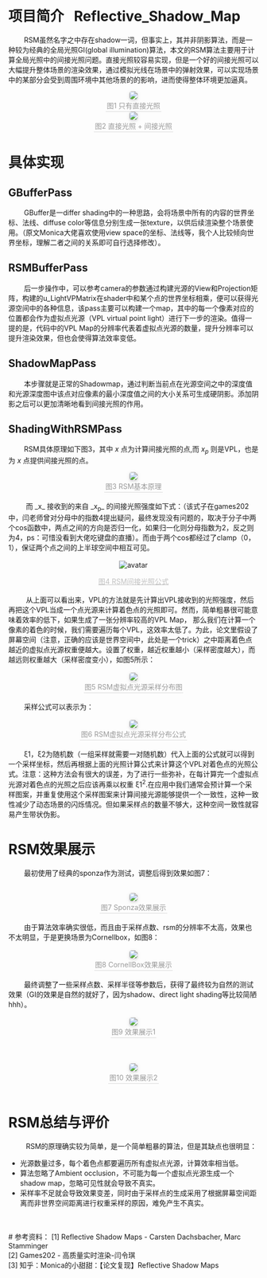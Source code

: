 # 项目简介 &nbsp; Reflective_Shadow_Map
&nbsp;&nbsp;&nbsp;&nbsp;&nbsp;&nbsp;&nbsp;&nbsp;RSM虽然名字之中存在shadow一词，但事实上，其并非阴影算法，而是一种较为经典的全局光照GI(global illumination)算法，本文的RSM算法主要用于计算全局光照中的间接光照问题。直接光照较容易实现，但是一个好的间接光照可以大幅提升整体场景的渲染效果，通过模拟光线在场景中的弹射效果，可以实现场景中的某部分会受到周围环境中其他场景的的影响，进而使得整体环境更加逼真。

<center>
    <img style="border-radius: 0.3125em;
    box-shadow: 0 2px 4px 0 rgba(34,36,38,.12),0 2px 10px 0 rgba(34,36,38,.08);" 
    src="pic/1.png">
    <br>
    <div style="color:orange; border-bottom: 1px solid #d9d9d9;
    display: inline-block;
    color: #999;
    padding: 2px;">图1 只有直接光照</div>
</center>

<center>
    <img style="border-radius: 0.3125em;
    box-shadow: 0 2px 4px 0 rgba(34,36,38,.12),0 2px 10px 0 rgba(34,36,38,.08);" 
    src="pic/2.png">
    <br>
    <div style="color:orange; border-bottom: 1px solid #d9d9d9;
    display: inline-block;
    color: #999;
    padding: 2px;">图2 直接光照 + 间接光照</div>
</center>

# 具体实现
## GBufferPass
&nbsp;&nbsp;&nbsp;&nbsp;&nbsp;&nbsp;&nbsp;&nbsp;GBuffer是一differ shading中的一种思路，会将场景中所有的内容的世界坐标、法线、diffuse color等信息分别生成一张texture，以供后续渲染整个场景使用。（原文Monica大佬喜欢使用view space的坐标、法线等，我个人比较倾向世界坐标，理解二者之间的关系即可自行选择修改）。

## RSMBufferPass
&nbsp;&nbsp;&nbsp;&nbsp;&nbsp;&nbsp;&nbsp;&nbsp;后一步操作中，可以参考camera的参数通过构建光源的View和Projection矩阵，构建的u_LightVPMatrix在shader中和某个点的世界坐标相乘，便可以获得光源空间中的各种信息，该pass主要可以构建一个map，其中的每一个像素对应的位置都会作为虚拟点光源（VPL virtual point light）进行下一步的渲染。值得一提的是，代码中的VPL Map的分辨率代表着虚拟点光源的数量，提升分辨率可以提升渲染效果，但也会使得算法效率变低。

## ShadowMapPass
&nbsp;&nbsp;&nbsp;&nbsp;&nbsp;&nbsp;&nbsp;&nbsp;本步骤就是正常的Shadowmap，通过判断当前点在光源空间之中的深度值和光源深度图中该点对应像素的最小深度值之间的大小关系可生成硬阴影。添加阴影之后可以更加清晰地看到间接光照的作用。

## ShadingWithRSMPass
&nbsp;&nbsp;&nbsp;&nbsp;&nbsp;&nbsp;&nbsp;&nbsp;RSM具体原理如下图3，其中 _x_ 点为计算间接光照的点,而 _x<sub>p</sub>_ 则是VPL，也是为 _x_ 点提供间接光照的点。
<center>
    <img style="border-radius: 0.3125em;
    box-shadow: 0 2px 4px 0 rgba(34,36,38,.12),0 2px 10px 0 rgba(34,36,38,.08);" 
    src="pic/3.png">
    <br>
    <div style="color:orange; border-bottom: 1px solid #d9d9d9;
    display: inline-block;
    color: #999;
    padding: 2px;">图3 RSM基本原理</div>
</center>
<br> 
&nbsp;&nbsp;&nbsp;&nbsp;&nbsp;&nbsp;&nbsp;&nbsp; 而 _x_ 接收到的来自 _x<sub>p</sub>_ 的间接光照强度如下式：（该式子在games202中，闫老师曾对分母中的指数4提出疑问，最终发现没有问题的，取决于分子中两个cos函数中，两点之间的方向是否归一化，如果归一化则分母指数为2，反之则为4，ps：可惜没看到大佬吃键盘的直播）。而由于两个cos都经过了clamp（0，1），保证两个点之间的上半球空间中相互可见。
<br> 
<br> 
<center

![avatar](pic/4.png)

</center>
<center style="font-size:14px;color:#C0C0C0;text-decoration:underline">图4 RSM间接光照公式</center>
<br>
&nbsp;&nbsp;&nbsp;&nbsp;&nbsp;&nbsp;&nbsp;&nbsp; 从上面可以看出来，VPL的方法就是先计算出VPL接收到的光照强度，然后再把这个VPL当成一个点光源来计算着色点的光照即可。然而，简单粗暴很可能意味着效率的低下，如果生成了一张分辨率较高的VPL Map， 那么我们在计算一个像素的着色的时候，我们需要遍历每个VPL，这效率太低了。为此，论文里假设了屏幕空间（注意，正确的应该是世界空间中，此处是一个trick）之中距离着色点越近的虚拟点光源权重便越大。设置了权重，越近权重越小（采样密度越大），而越远则权重越大（采样密度变小），如图5所示：
<br> 
<br> 
<center>
    <img style="border-radius: 0.3125em;
    box-shadow: 0 2px 4px 0 rgba(34,36,38,.12),0 2px 10px 0 rgba(34,36,38,.08);" 
    src="pic/5.png">
    <br>
    <div style="color:orange; border-bottom: 1px solid #d9d9d9;
    display: inline-block;
    color: #999;
    padding: 2px;">图5 RSM虚拟点光源采样分布图</div>
</center>
<br>
&nbsp;&nbsp;&nbsp;&nbsp;&nbsp;&nbsp;&nbsp;&nbsp;采样公式可以表示为：
<br> 
<br> 
<center>
    <img style="border-radius: 0.3125em;
    box-shadow: 0 2px 4px 0 rgba(34,36,38,.12),0 2px 10px 0 rgba(34,36,38,.08);" 
    src="pic/6.png">
    <br>
    <div style="color:orange; border-bottom: 1px solid #d9d9d9;
    display: inline-block;
    color: #999;
    padding: 2px;">图6 RSM虚拟点光源采样分布公式</div>
</center>
<br>
&nbsp;&nbsp;&nbsp;&nbsp;&nbsp;&nbsp;&nbsp;&nbsp;ξ1，ξ2为随机数（一组采样就需要一对随机数）代入上面的公式就可以得到一个采样坐标，然后再根据上面的光照计算公式来计算这个VPL对着色点的光照公式。注意：这种方法会有很大的误差，为了进行一些弥补，在每计算完一个虚拟点光源对着色点的光照之后应该再乘以权重 ξ1<sup>2</sup>.在应用中我们通常会预计算一个采样图案，并重复使用这个采样图案来计算间接光源能够提供一个一致性，这种一致性减少了动态场景的闪烁情况。但如果采样点的数量不够大，这种空间一致性就容易产生带状伪影。


# RSM效果展示
&nbsp;&nbsp;&nbsp;&nbsp;&nbsp;&nbsp;&nbsp;&nbsp;最初使用了经典的sponza作为测试，调整后得到效果如图7：
<br> 
<br> 
<center>
    <img style="border-radius: 0.3125em;
    box-shadow: 0 2px 4px 0 rgba(34,36,38,.12),0 2px 10px 0 rgba(34,36,38,.08);" 
    src="pic/RSM1.png">
    <br>
    <div style="color:orange; border-bottom: 1px solid #d9d9d9;
    display: inline-block;
    color: #999;
    padding: 2px;">图7 Sponza效果展示</div>
</center>
<br>
&nbsp;&nbsp;&nbsp;&nbsp;&nbsp;&nbsp;&nbsp;&nbsp;由于算法效率确实很低，而且由于采样点数、rsm的分辨率不太高，效果也不太明显，于是更换场景为Cornellbox，如图8：
<br> 
<br> 
<center>
    <img style="border-radius: 0.3125em;
    box-shadow: 0 2px 4px 0 rgba(34,36,38,.12),0 2px 10px 0 rgba(34,36,38,.08);" 
    src="pic/RSM2.png">
    <br>
    <div style="color:orange; border-bottom: 1px solid #d9d9d9;
    display: inline-block;
    color: #999;
    padding: 2px;">图8 CornellBox效果展示</div>
</center>
<br>
&nbsp;&nbsp;&nbsp;&nbsp;&nbsp;&nbsp;&nbsp;&nbsp;最终调整了一些采样点数、采样半径等参数后，获得了最终较为自然的测试效果（GI的效果是自然的就好了，因为shadow、direct light shading等比较简陋hhh）。
<br> 
<br> 
<center>
    <img style="border-radius: 0.3125em;
    box-shadow: 0 2px 4px 0 rgba(34,36,38,.12),0 2px 10px 0 rgba(34,36,38,.08);" 
    src="pic/res1.png">
    <br>
    <div style="color:orange; border-bottom: 1px solid #d9d9d9;
    display: inline-block;
    color: #999;
    padding: 2px;">图9 效果展示1</div>
</center>
<br>
<br> 
<br> 
<center>
    <img style="border-radius: 0.3125em;
    box-shadow: 0 2px 4px 0 rgba(34,36,38,.12),0 2px 10px 0 rgba(34,36,38,.08);" 
    src="pic/res2.png">
    <br>
    <div style="color:orange; border-bottom: 1px solid #d9d9d9;
    display: inline-block;
    color: #999;
    padding: 2px;">图10 效果展示2</div>
</center>
<br>


# RSM总结与评价
&nbsp;&nbsp;&nbsp;&nbsp;&nbsp;&nbsp;&nbsp;&nbsp; RSM的原理确实较为简单，是一个简单粗暴的算法，但是其缺点也很明显：
* 光源数量过多，每个着色点都要遍历所有虚拟点光源，计算效率相当低。
* 算法忽略了Ambient occlusion，不可能为每一个虚拟点光源生成一个shadow map，忽略可见性就会导致不真实。
* 采样率不足就会导致效果变差，同时由于采样点的生成采用了根据屏幕空间距离而非世界空间距离进行权重采样的原因，难免产生不真实。
<br>
<br>
# 参考资料：
[1] Reflective Shadow Maps - Carsten Dachsbacher, Marc Stamminger<br>
[2] Games202 - 高质量实时渲染-闫令琪<br>
[3] 知乎：Monica的小甜甜：【论文复现】Reflective Shadow Maps
